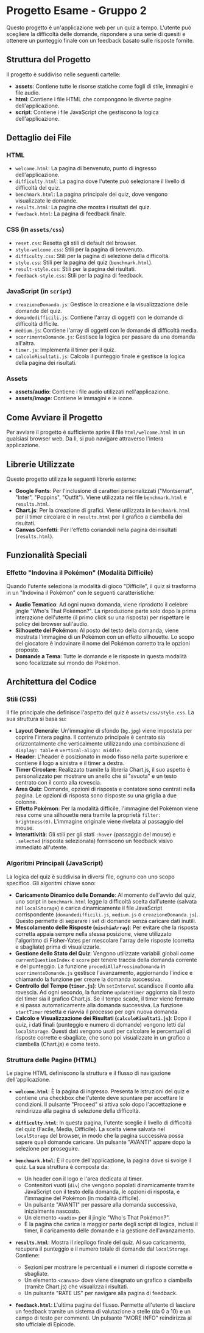 # Progetto Esame - Gruppo 2

Questo progetto è un'applicazione web per un quiz a tempo. L'utente può scegliere la difficoltà delle domande, rispondere a una serie di quesiti e ottenere un punteggio finale con un feedback basato sulle risposte fornite.

## Struttura del Progetto

Il progetto è suddiviso nelle seguenti cartelle:

- **assets**: Contiene tutte le risorse statiche come fogli di stile, immagini e file audio.
- **html**: Contiene i file HTML che compongono le diverse pagine dell'applicazione.
- **script**: Contiene i file JavaScript che gestiscono la logica dell'applicazione.

## Dettaglio dei File

### HTML

- `welcome.html`: La pagina di benvenuto, punto di ingresso dell'applicazione.
- `difficulty.html`: La pagina dove l'utente può selezionare il livello di difficoltà del quiz.
- `benchmark.html`: La pagina principale del quiz, dove vengono visualizzate le domande.
- `results.html`: La pagina che mostra i risultati del quiz.
- `feedback.html`: La pagina di feedback finale.

### CSS (in `assets/css`)

- `reset.css`: Resetta gli stili di default del browser.
- `style-welcome.css`: Stili per la pagina di benvenuto.
- `difficulty.css`: Stili per la pagina di selezione della difficoltà.
- `style.css`: Stili per la pagina del quiz (`benchmark.html`).
- `result-style.css`: Stili per la pagina dei risultati.
- `feedback-style.css`: Stili per la pagina di feedback.

### JavaScript (in `script`)

- `creazioneDomanda.js`: Gestisce la creazione e la visualizzazione delle domande del quiz.
- `domandedifficili.js`: Contiene l'array di oggetti con le domande di difficoltà difficile.
- `medium.js`: Contiene l'array di oggetti con le domande di difficoltà media.
- `scorrimentoDomande.js`: Gestisce la logica per passare da una domanda all'altra.
- `timer.js`: Implementa il timer per il quiz.
- `calcoloRisultati.js`: Calcola il punteggio finale e gestisce la logica della pagina dei risultati.

### Assets

- **assets/audio**: Contiene i file audio utilizzati nell'applicazione.
- **assets/image**: Contiene le immagini e le icone.

## Come Avviare il Progetto

Per avviare il progetto è sufficiente aprire il file `html/welcome.html` in un qualsiasi browser web. Da lì, si può navigare attraverso l'intera applicazione.

## Librerie Utilizzate

Questo progetto utilizza le seguenti librerie esterne:

- **Google Fonts**: Per l'inclusione di caratteri personalizzati ("Montserrat", "Inter", "Poppins", "Outfit"). Viene utilizzata nei file `benchmark.html` e `results.html`.
- **Chart.js**: Per la creazione di grafici. Viene utilizzata in `benchmark.html` per il timer circolare e in `results.html` per il grafico a ciambella dei risultati.
- **Canvas Confetti**: Per l'effetto coriandoli nella pagina dei risultati (`results.html`).

## Funzionalità Speciali

### Effetto "Indovina il Pokémon" (Modalità Difficile)

Quando l'utente seleziona la modalità di gioco "Difficile", il quiz si trasforma in un "Indovina il Pokémon" con le seguenti caratteristiche:

- **Audio Tematico**: Ad ogni nuova domanda, viene riprodotto il celebre jingle "Who's That Pokémon?". La riproduzione parte solo dopo la prima interazione dell'utente (il primo click su una risposta) per rispettare le policy dei browser sull'audio.
- **Silhouette del Pokémon**: Al posto del testo della domanda, viene mostrata l'immagine di un Pokémon con un effetto silhouette. Lo scopo del giocatore è indovinare il nome del Pokémon corretto tra le opzioni proposte.
- **Domande a Tema**: Tutte le domande e le risposte in questa modalità sono focalizzate sul mondo dei Pokémon.

## Architettura del Codice

### Stili (CSS)

Il file principale che definisce l'aspetto del quiz è `assets/css/style.css`. La sua struttura si basa su:

- **Layout Generale**: Un'immagine di sfondo (`bg.jpg`) viene impostata per coprire l'intera pagina. Il contenuto principale è centrato sia orizzontalmente che verticalmente utilizzando una combinazione di `display: table` e `vertical-align: middle`.
- **Header**: L'header è posizionato in modo fisso nella parte superiore e contiene il logo a sinistra e il timer a destra.
- **Timer Circolare**: Realizzato tramite la libreria Chart.js, il suo aspetto è personalizzato per mostrare un anello che si "svuota" e un testo centrato con il conto alla rovescia.
- **Area Quiz**: Domande, opzioni di risposta e contatore sono centrati nella pagina. Le opzioni di risposta sono disposte su una griglia a due colonne.
- **Effetto Pokémon**: Per la modalità difficile, l'immagine del Pokémon viene resa come una silhouette nera tramite la proprietà `filter: brightness(0)`. L'immagine originale viene rivelata al passaggio del mouse.
- **Interattività**: Gli stili per gli stati `:hover` (passaggio del mouse) e `.selected` (risposta selezionata) forniscono un feedback visivo immediato all'utente.

### Algoritmi Principali (JavaScript)

La logica del quiz è suddivisa in diversi file, ognuno con uno scopo specifico. Gli algoritmi chiave sono:

- **Caricamento Dinamico delle Domande**: Al momento dell'avvio del quiz, uno script in `benchmark.html` legge la difficoltà scelta dall'utente (salvata nel `localStorage`) e carica dinamicamente il file JavaScript corrispondente (`domandedifficili.js`, `medium.js` o `creazioneDomanda.js`). Questo permette di separare i set di domande senza caricare dati inutili.
- **Mescolamento delle Risposte (`mischiaArray`)**: Per evitare che la risposta corretta appaia sempre nella stessa posizione, viene utilizzato l'algoritmo di Fisher-Yates per mescolare l'array delle risposte (corretta e sbagliate) prima di visualizzarle.
- **Gestione dello Stato del Quiz**: Vengono utilizzate variabili globali come `currentQuestionIndex` e `score` per tenere traccia della domanda corrente e del punteggio. La funzione `procediAllaProssimaDomanda` in `scorrimentoDomande.js` gestisce l'avanzamento, aggiornando l'indice e chiamando la funzione per creare la domanda successiva.
- **Controllo del Tempo (`timer.js`)**: Un `setInterval` scandisce il conto alla rovescia. Ad ogni secondo, la funzione `updateTimer` aggiorna sia il testo del timer sia il grafico Chart.js. Se il tempo scade, il timer viene fermato e si passa automaticamente alla domanda successiva. La funzione `startTimer` resetta e riavvia il processo per ogni nuova domanda.
- **Calcolo e Visualizzazione dei Risultati (`calcoloRisultati.js`)**: Dopo il quiz, i dati finali (punteggio e numero di domande) vengono letti dal `localStorage`. Questi dati vengono usati per calcolare le percentuali di risposte corrette e sbagliate, che sono poi visualizzate in un grafico a ciambella (Chart.js) e come testo.

### Struttura delle Pagine (HTML)

Le pagine HTML definiscono la struttura e il flusso di navigazione dell'applicazione.

- **`welcome.html`**: È la pagina di ingresso. Presenta le istruzioni del quiz e contiene una checkbox che l'utente deve spuntare per accettare le condizioni. Il pulsante "Proceed" si attiva solo dopo l'accettazione e reindirizza alla pagina di selezione della difficoltà.

- **`difficulty.html`**: In questa pagina, l'utente sceglie il livello di difficoltà del quiz (Facile, Media, Difficile). La scelta viene salvata nel `localStorage` del browser, in modo che la pagina successiva possa sapere quali domande caricare. Un pulsante "AVANTI" appare dopo la selezione per proseguire.

- **`benchmark.html`**: È il cuore dell'applicazione, la pagina dove si svolge il quiz. La sua struttura è composta da:
    - Un header con il logo e l'area dedicata al timer.
    - Contenitori vuoti (`div`) che vengono popolati dinamicamente tramite JavaScript con il testo della domanda, le opzioni di risposta, e l'immagine del Pokémon (in modalità difficile).
    - Un pulsante "AVANTI" per passare alla domanda successiva, inizialmente nascosto.
    - Un elemento `<audio>` per il jingle "Who's That Pokémon?".
    - È la pagina che carica la maggior parte degli script di logica, inclusi il timer, il caricamento delle domande e la gestione dell'avanzamento.

- **`results.html`**: Mostra il riepilogo finale del quiz. Al suo caricamento, recupera il punteggio e il numero totale di domande dal `localStorage`. Contiene:
    - Sezioni per mostrare le percentuali e i numeri di risposte corrette e sbagliate.
    - Un elemento `<canvas>` dove viene disegnato un grafico a ciambella (tramite Chart.js) che visualizza i risultati.
    - Un pulsante "RATE US" per navigare alla pagina di feedback.

- **`feedback.html`**: L'ultima pagina del flusso. Permette all'utente di lasciare un feedback tramite un sistema di valutazione a stelle (da 0 a 10) e un campo di testo per commenti. Un pulsante "MORE INFO" reindirizza al sito ufficiale di Epicode. 
